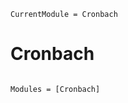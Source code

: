```@meta
CurrentModule = Cronbach
```

# Cronbach

```@index
```

```@autodocs
Modules = [Cronbach]
```
